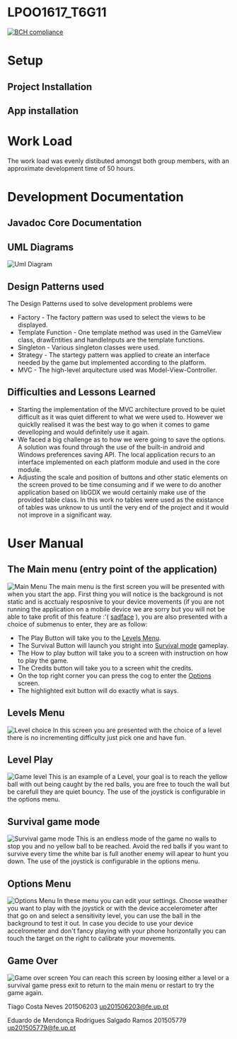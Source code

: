 # LPOO1617_T6G11

[![BCH compliance](https://bettercodehub.com/edge/badge/pigaoMIEIC/LPOO1617_T6G11?token=40eb84b251304929bb06d273f70f95b7ad264d6d)](https://bettercodehub.com/)

# Setup

## Project Installation

## App installation

# Work Load
The work load was evenly distibuted amongst both group members, with an approximate development time of 50 hours.

# Development Documentation
## Javadoc Core Documentation

## UML Diagrams
![Uml Diagram](Resources/SpaceBalls_core.png)

## Design Patterns used
The Design Patterns used to solve development problems were
* Factory - The factory pattern was used to select the views to be displayed.
* Template Function - One template method was used in the GameView class, drawEntities and handleInputs are the template functions.
* Singleton - Various singleton classes were used.
* Strategy - The startegy pattern was applied to create an interface needed by the game but implemented according to the platform.
* MVC - The high-level arquitecture used was Model-View-Controller.

## Difficulties and Lessons Learned
* Starting the implementation of the MVC architecture proved to be quiet difficult as it was quiet different to what we were used to. However we quicklly realised it was the best way to go when it comes to game develloping and would definitely use it again.
* We faced a big challenge as to how we were going to save the options. A solution was found through the use of the built-in android and Windows preferences saving API. The local application recurs to an interface implemented on each platform module and used in the core module.
* Adjusting the scale and position of buttons and other static elements on the screen proved to be time consuming and if we were to do another application based on libGDX we would certainly make use of the provided table class. In this work no tables were used as the existance of tables was unknow to us until the very end of the project and it would not improve in a significant way.


# User Manual

## The Main menu (entry point of the application)
![Main Menu](Resources/menu.PNG)
The main menu is the first screen you will be presented with when you start the app. First thing you will notice is the background is not static and is acctualy resposnive to your device movements (if you are not running the application on a mobile device we are sorry but you will not be able to take profit of this feature :'( [sadface](http://www.simplystamps.com/images/products/sad_face_emoji_stamp_large.png) ), you are also presented with a choice of submenus to enter, they are as follow: 
* The Play Button will take you to the [Levels Menu](https://github.com/pigaoMIEIC/LPOO1617_T6G11/blob/finalRelease/README.md#levels-menu).
* The Survival Button will launch you stright into [Survival mode](https://github.com/pigaoMIEIC/LPOO1617_T6G11/blob/finalRelease/README.md#survival-game-mode) gameplay.
* The How to play button will take you to a screen with instruction on how to play the game.
* The Credits button will take you to a screen whit the credits.
* On the top right corner you can press the cog to enter the [Options](https://github.com/pigaoMIEIC/LPOO1617_T6G11/blob/finalRelease/README.md#options-menu) screen.
* The highlighted exit button will do exactly what is says.
## Levels Menu
![Level choice](Resources/levelChoice.PNG)
In this screen you are presented with the choice of a level there is no incrementing difficulty just pick one and have fun.
## Level Play
![Game level](Resources/levelPlay.PNG)
This is an example of a Level, your goal is to reach the yellow ball with out being caught by the red balls, you are free to touch the wall but be carefull they are quiet bouncy. The use of the joystick is configurable in the options menu.
## Survival game mode
![Survival game mode](Resources/survival.PNG)
This is an endless mode of the game no walls to stop you and no yellow ball to be reached. Avoid the red balls if you want to survive every time the white bar is full another enemy will apear to hunt you down. The use of the joystick is configurable in the options menu.
## Options Menu
![Options Menu](Resources/options.PNG)
In these menu you can edit your settings. Choose weather you want to play with the joystick or with the device accelerometer after that go on and select a sensitivity level, you can use the ball in the background to test it out. In case you decide to use your device accelrometer and don't fancy playing with your phone horizontally you can touch the target on the right to calibrate your movements.
## Game Over
![Game over screen](Resources/gameover.PNG)
You can reach this screen by loosing either a level or a survival game press exit to return to the main menu or restart to try the game again.

 
 Tiago Costa Neves 201506203 up201506203@fe.up.pt
 
 Eduardo de Mendonça Rodrigues Salgado Ramos 201505779 up201505779@fe.up.pt
